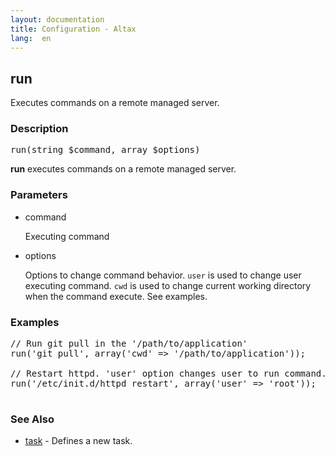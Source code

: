 ```yaml
---
layout: documentation
title: Configuration - Altax
lang:  en
---
```

## run

Executes commands on a remote managed server.

### Description

<pre class="php-nonumber">
run(string $command, array $options)
</pre>

**run** executes commands on a remote managed server.

### Parameters

* command

  Executing command

* options

  Options to change command behavior.
  `user` is used to change user executing command.
  `cwd` is used to change current working directory when the command execute.
  See examples.




### Examples

<pre class="php-nonumber">
// Run git pull in the '/path/to/application'
run('git pull', array('cwd' => '/path/to/application'));

// Restart httpd. 'user' option changes user to run command. You need to setup sudo configuration on altax ssh connection user.
run('/etc/init.d/httpd restart', array('user' => 'root'));

</pre>

### See Also

* [task](/altax/documentation/configuration/task.html) - Defines a new task.

